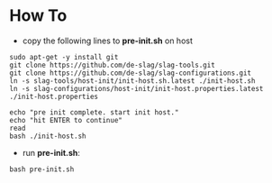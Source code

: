 # How To

* copy the following lines to **pre-init.sh** on host
```
sudo apt-get -y install git
git clone https://github.com/de-slag/slag-tools.git
git clone https://github.com/de-slag/slag-configurations.git
ln -s slag-tools/host-init/init-host.sh.latest ./init-host.sh
ln -s slag-configurations/host-init/init-host.properties.latest ./init-host.properties

echo "pre init complete. start init host."
echo "hit ENTER to continue"
read
bash ./init-host.sh
```
* run **pre-init.sh**:
```
bash pre-init.sh
```
